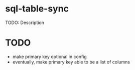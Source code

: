 # sql-table-sync

TODO: Description

# TODO

- make primary key optional in config
- eventually, make primary key able to be a list of columns
